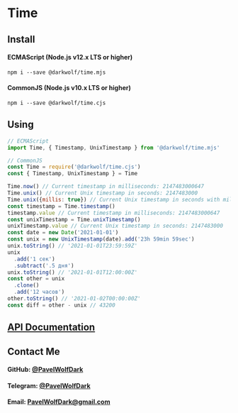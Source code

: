 # Time
## Install
#### ECMAScript (Node.js v12.x LTS or higher)
`npm i --save @darkwolf/time.mjs`
#### CommonJS (Node.js v10.x LTS or higher)
`npm i --save @darkwolf/time.cjs`
## Using
```javascript
// ECMAScript
import Time, { Timestamp, UnixTimestamp } from '@darkwolf/time.mjs'

// CommonJS
const Time = require('@darkwolf/time.cjs')
const { Timestamp, UnixTimestamp } = Time

Time.now() // Current timestamp in milliseconds: 2147483000647
Time.unix() // Current Unix timestamp in seconds: 2147483000
Time.unix({millis: true}) // Current Unix timestamp in seconds with millisecond fraction: 2147483000.647
const timestamp = Time.timestamp()
timestamp.value // Current timestamp in milliseconds: 2147483000647
const unixTimestamp = Time.unixTimestamp()
unixTimestamp.value // Current Unix timestamp in seconds: 2147483000
const date = new Date('2021-01-01')
const unix = new UnixTimestamp(date).add('23h 59min 59sec')
unix.toString() // '2021-01-01T23:59:59Z'
unix
  .add('1 сек')
  .subtract('.5 дня')
unix.toString() // '2021-01-01T12:00:00Z'
const other = unix
  .clone()
  .add('12 часов')
other.toString() // '2021-01-02T00:00:00Z'
const diff = other - unix // 43200
```
## [API Documentation](https://github.com/Darkwolf/node-time/blob/master/docs/API.md)
## Contact Me
#### GitHub: [@PavelWolfDark](https://github.com/PavelWolfDark)
#### Telegram: [@PavelWolfDark](https://t.me/PavelWolfDark)
#### Email: [PavelWolfDark@gmail.com](mailto:PavelWolfDark@gmail.com)
